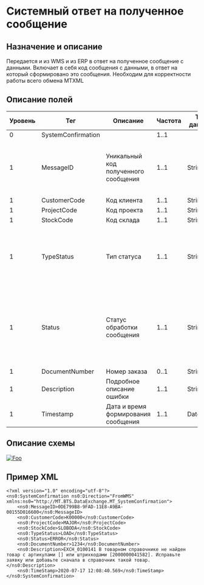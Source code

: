 # Системный ответ на полученное сообщение

## Назначение и описание
Передается и из WMS и из ERP в ответ на полученное сообщение с данными. Включает в себя код сообщения с данными, в ответ на который сформировано это сообщения.
Необходим для корректности работы всего обмена MTXML

## Описание полей

Уровень | Тег | Описание | Частота | Тип данных | Размер поля | Комментарий
--------|-----|----------|---------|------------|-------------|------------
0 | SystemConfirmation | | 1..1 | | | 
1 | MessageID | Уникальный код полученного сообщения | 1..1 | String | 50 | Код сообщения в ответе совпадает с кодом полученного сообщения
1 | CustomerCode | Код клиента | 1..1 | String | 20 | 
1 | ProjectCode | Код проекта | 1..1 | String | 20 | 
1 | StockCode | Код склада | 1..1 | String | 20 | 
1 | TypeStatus | Тип статуса | 1..1 | String | 20 | TRANSFER – сообщение поступило в EBS<br />LOAD – сообщение обработано в WMS
1 | Status | Статус обработки сообщения | 1..1 | String | 20 | OK – Сообщение успешно обработано в WMS<br />ERROR – Возникла ошибка при обработке в WMS
1 | DocumentNumber | Номер заказа | 0..1 | String | 50 | 
1 | Description | Подробное описание ошибки | 1..1 | String | 250 | 
1 | Timestamp | Дата и время формирования сообщения | 1..1 | DateTime | |

## Описание схемы
<a href="https://github.com/MajorTerminal/MTXML/blob/master/XSD/MT_SystemConfirmation.xsd" rel="XSD">![Foo](https://user-images.githubusercontent.com/22858622/134012526-73d1b128-a2cd-4d14-8a13-10f81a57c04f.png)</a>

## Пример XML
```
<?xml version="1.0" encoding="utf-8"?>
<ns0:SystemConfirmation ns0:Direction="FromWMS" xmlns:ns0="http://MT.BTS.DataExchange.MT_SystemConfirmation">
	<ns0:MessageID>0DE799B8-9FAD-11E8-A9BA-00155D016600</ns0:MessageID>
	<ns0:CustomerCode>К00000</ns0:CustomerCode>
	<ns0:ProjectCode>MAJOR</ns0:ProjectCode>
	<ns0:StockCode>SLOBODA</ns0:StockCode>
	<ns0:TypeStatus>LOAD</ns0:TypeStatus>
	<ns0:Status>ERROR</ns0:Status>
	<ns0:DocumentNumber>1234</ns0:DocumentNumber>
	<ns0:Description>EXCH_0100141 В товарном справочнике не найден товар с артикулами [] или штрихкодами [2000000041582]. Исправьте заявку или добавьте сначала в справочник такой товар.</ns0:Description>
	<ns0:TimeStamp>2020-07-17 12:08:40.569</ns0:TimeStamp>
</ns0:SystemConfirmation>
```
